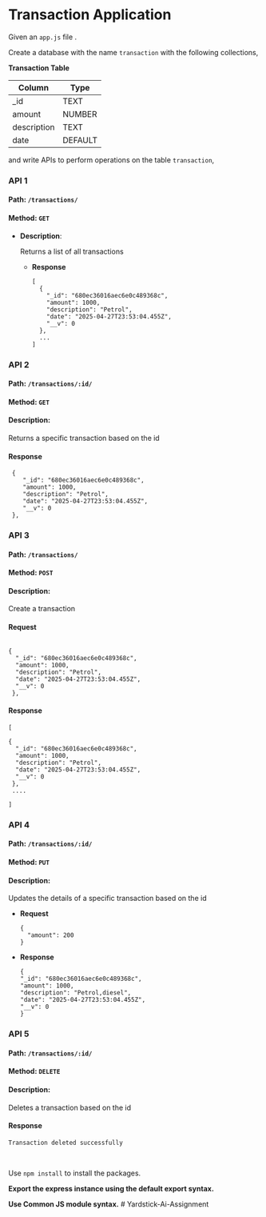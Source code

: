 # Transaction Application

Given an `app.js` file .

Create a database with the name `transaction` with the following collections,



**Transaction Table**

| Column     | Type    |
| ---------- | ------- |
| _id        | TEXT    |
| amount     | NUMBER  |
| description| TEXT    |
| date       | DEFAULT |

and write APIs to perform operations on the table `transaction`,


### API 1

#### Path: `/transactions/`

#### Method: `GET`
  
- **Description**:

    Returns a list of all transactions 

  - **Response**

    ```
    [
      {
        "_id": "680ec36016aec6e0c489368c",
        "amount": 1000,
        "description": "Petrol",
        "date": "2025-04-27T23:53:04.455Z",
        "__v": 0
      },
      ...
    ]
    ```

### API 2

#### Path: `/transactions/:id/`

#### Method: `GET`

#### Description:

Returns a specific transaction based on the id

#### Response

```
 {
    "_id": "680ec36016aec6e0c489368c",
    "amount": 1000,
    "description": "Petrol",
    "date": "2025-04-27T23:53:04.455Z",
    "__v": 0
 },
```

### API 3

#### Path: `/transactions/`

#### Method: `POST`

#### Description:

Create a transaction 

#### Request

```

{
  "_id": "680ec36016aec6e0c489368c",
  "amount": 1000,
  "description": "Petrol",
  "date": "2025-04-27T23:53:04.455Z",
  "__v": 0
 },
```

#### Response

```
[

{
  "_id": "680ec36016aec6e0c489368c",
  "amount": 1000,
  "description": "Petrol",
  "date": "2025-04-27T23:53:04.455Z",
  "__v": 0
 },
 ....

]
```

### API 4

#### Path: `/transactions/:id/`

#### Method: `PUT`

#### Description:

Updates the details of a specific transaction based on the id

  - **Request**
    ```
    {
      "amount": 200
    }
    ```
  - **Response**

    ```
    {
    "_id": "680ec36016aec6e0c489368c",
    "amount": 1000,
    "description": "Petrol,diesel",
    "date": "2025-04-27T23:53:04.455Z",
    "__v": 0
    }

    ```


### API 5

#### Path: `/transactions/:id/`

#### Method: `DELETE`

#### Description:

Deletes a transaction based on the id

#### Response

```
Transaction deleted successfully
```

<br/>

Use `npm install` to install the packages.

**Export the express instance using the default export syntax.**

**Use Common JS module syntax.**
#   Y a r d s t i c k - A i - A s s i g n m e n t  
 